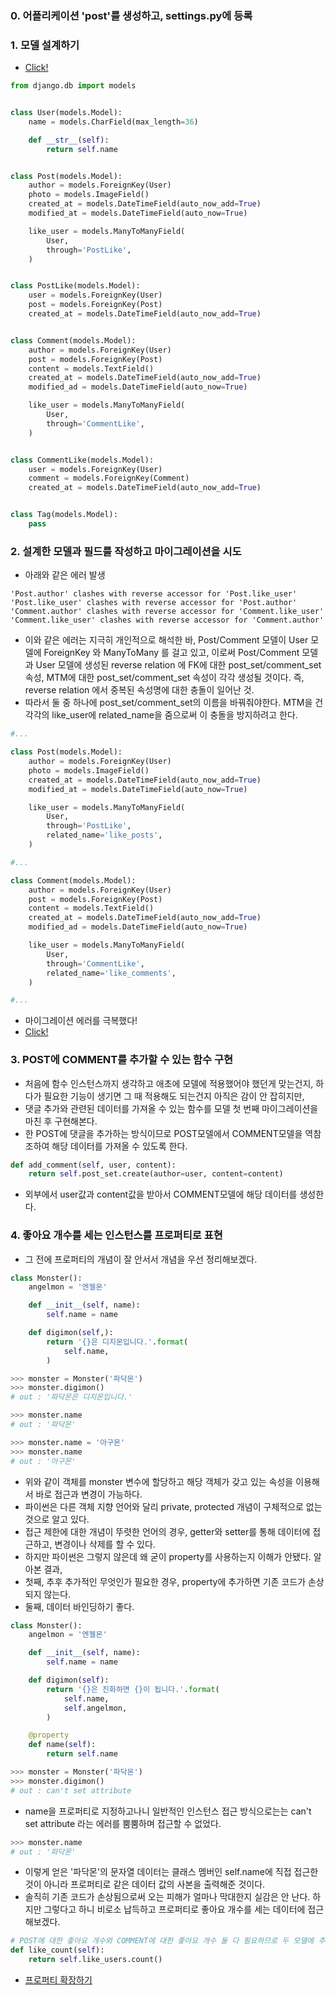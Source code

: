 ### 0. 어플리케이션 'post'를 생성하고, settings.py에 등록

### 1. 모델 설계하기
- [Click!](https://github.com/bbungsang/Instargram-projects/blob/master/database-structure.pdf)

```python
from django.db import models


class User(models.Model):
    name = models.CharField(max_length=36)

    def __str__(self):
        return self.name


class Post(models.Model):
    author = models.ForeignKey(User)
    photo = models.ImageField()
    created_at = models.DateTimeField(auto_now_add=True)
    modified_at = models.DateTimeField(auto_now=True)

    like_user = models.ManyToManyField(
        User,
        through='PostLike',
    )


class PostLike(models.Model):
    user = models.ForeignKey(User)
    post = models.ForeignKey(Post)
    created_at = models.DateTimeField(auto_now_add=True)


class Comment(models.Model):
    author = models.ForeignKey(User)
    post = models.ForeignKey(Post)
    content = models.TextField()
    created_at = models.DateTimeField(auto_now_add=True)
    modified_ad = models.DateTimeField(auto_now=True)

    like_user = models.ManyToManyField(
        User,
        through='CommentLike',
    )


class CommentLike(models.Model):
    user = models.ForeignKey(User)
    comment = models.ForeignKey(Comment)
    created_at = models.DateTimeField(auto_now_add=True)


class Tag(models.Model):
    pass
```

### 2. 설계한 모델과 필드를 작성하고 마이그레이션을 시도
- 아래와 같은 에러 발생

```text
'Post.author' clashes with reverse accessor for 'Post.like_user'
'Post.like_user' clashes with reverse accessor for 'Post.author'
'Comment.author' clashes with reverse accessor for 'Comment.like_user'
'Comment.like_user' clashes with reverse accessor for 'Comment.author'
```
- 이와 같은 에러는 지극히 개인적으로 해석한 바, Post/Comment 모델이 User 모델에 ForeignKey 와 ManyToMany 를 걸고 있고, 이로써 Post/Comment 모델과 User 모델에 생성된 reverse relation 에 FK에 대한 post_set/comment_set 속성, MTM에 대한 post_set/comment_set 속성이 각각 생성될 것이다. 즉, reverse relation 에서 중복된 속성명에 대한 충돌이 일어난 것.
- 따라서 둘 중 하나에 post_set/comment_set의 이름을 바꿔줘야한다. MTM을 건 각각의 like_user에 related_name을 줌으로써 이 충돌을 방지하려고 한다.

```python
#...

class Post(models.Model):
    author = models.ForeignKey(User)
    photo = models.ImageField()
    created_at = models.DateTimeField(auto_now_add=True)
    modified_at = models.DateTimeField(auto_now=True)

    like_user = models.ManyToManyField(
        User,
        through='PostLike',
        related_name='like_posts',
    )

#...

class Comment(models.Model):
    author = models.ForeignKey(User)
    post = models.ForeignKey(Post)
    content = models.TextField()
    created_at = models.DateTimeField(auto_now_add=True)
    modified_ad = models.DateTimeField(auto_now=True)

    like_user = models.ManyToManyField(
        User,
        through='CommentLike',
        related_name='like_comments',
    )

#...
```
- 마이그레이션 에러를 극복했다!
- [Click!](https://github.com/bbungsang/Instargram-projects/blob/master/clash-error.pdf)

### 3. POST에 COMMENT를 추가할 수 있는 함수 구현
- 처음에 함수 인스턴스까지 생각하고 애초에 모델에 적용했어야 했던게 맞는건지, 하다가 필요한 기능이 생기면 그 때 적용해도 되는건지 아직은 감이 안 잡히지만,
- 댓글 추가와 관련된 데이터를 가져올 수 있는 함수를 모델 첫 번째 마이그레이션을 마친 후 구현해본다.
- 한 POST에 댓글을 추가하는 방식이므로 POST모델에서 COMMENT모델을 역참조하여 해당 데이터를 가져올 수 있도록 한다.

```python
def add_comment(self, user, content):
    return self.post_set.create(author=user, content=content)
```
- 외부에서 user값과 content값을 받아서 COMMENT모델에 해당 데이터를 생성한다.

### 4. 좋아요 개수를 세는 인스턴스를 프로퍼티로 표현
- 그 전에 프로퍼티의 개념이 잘 안서서 개념을 우선 정리해보겠다.

```python
class Monster():
    angelmon = '엔젤몬'

    def __init__(self, name):
        self.name = name

    def digimon(self,):
        return '{}은 디지몬입니다.'.format(
            self.name,
        )

>>> monster = Monster('파닥몬')
>>> monster.digimon()
# out : '파닥몬은 디지몬입니다.'

>>> monster.name
# out : '파닥몬'

>>> monster.name = '아구몬'
>>> monster.name
# out : '아구몬'
```
- 위와 같이 객체를 monster 변수에 할당하고 해당 객체가 갖고 있는 속성을 이용해서 바로 접근과 변경이 가능하다.
- 파이썬은 다른 객체 지향 언어와 달리 private, protected 개념이 구체적으로 없는 것으로 알고 있다.
- 접근 제한에 대한 개념이 뚜렷한 언어의 경우, getter와 setter를 통해 데이터에 접근하고, 변경이나 삭제를 할 수 있다.
- 하지만 파이썬은 그렇지 않은데 왜 굳이 property를 사용하는지 이해가 안됐다. 알아본 결과,
- 첫째, 추후 추가적인 무엇인가 필요한 경우, property에 추가하면 기존 코드가 손상되지 않는다.
- 둘째, 데이터 바인딩하기 좋다.

```python
class Monster():
    angelmon = '엔젤몬'

    def __init__(self, name):
        self.name = name

    def digimon(self):
        return '{}은 진화하면 {}이 됩니다.'.format(
            self.name,
            self.angelmon,
        )

    @property
    def name(self):
        return self.name

>>> monster = Monster('파닥몬')
>>> monster.digimon()
# out : can't set attribute
```
- name을 프로퍼티로 지정하고나니 일반적인 인스턴스 접근 방식으로는는 can't set attribute 라는 에러를 뿜뿜하며 접근할 수 없었다.

```python
>>> monster.name
# out : '파닥몬'
```
- 이렇게 얻은 '파닥몬'의 문자열 데이터는 클래스 멤버인 self.name에 직접 접근한 것이 아니라 프로퍼티로 같은 데이터 값의 사본을 출력해준 것이다.
- 솔직히 기존 코드가 손상됨으로써 오는 피해가 얼마나 막대한지 실감은 안 난다. 하지만 그렇다고 하니 비로소 납득하고 프로퍼티로 좋아요 개수를 세는 데이터에 접근해보겠다.

```python
# POST에 대한 좋아요 개수와 COMMENT에 대한 좋아요 개수 둘 다 필요하므로 두 모델에 추가했다.
def like_count(self):
    return self.like_users.count()
```
- [프로퍼티 확장하기]()
